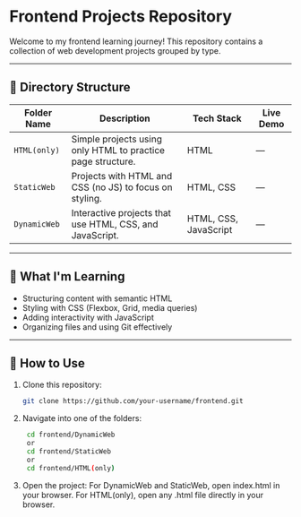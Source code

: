 # Frontend Projects Repository

Welcome to my frontend learning journey! This repository contains a collection of web development projects grouped by type.

---

## 📁 Directory Structure

| Folder Name     | Description                                                   | Tech Stack               | Live Demo |
|-----------------|---------------------------------------------------------------|--------------------------|-----------|
| `HTML(only)`    | Simple projects using only HTML to practice page structure.   | HTML                     | —         |
| `StaticWeb`     | Projects with HTML and CSS (no JS) to focus on styling.       | HTML, CSS                | —         |
| `DynamicWeb`    | Interactive projects that use HTML, CSS, and JavaScript.      | HTML, CSS, JavaScript    | —         |

---

## 🧠 What I'm Learning

- Structuring content with semantic HTML
- Styling with CSS (Flexbox, Grid, media queries)
- Adding interactivity with JavaScript
- Organizing files and using Git effectively

---

## 🚀 How to Use

1. Clone this repository:
     ```bash
     git clone https://github.com/your-username/frontend.git
2. Navigate into one of the folders:
   ```bash
    cd frontend/DynamicWeb 
    or
    cd frontend/StaticWeb
    or
    cd frontend/HTML(only)
4. Open the project:
    For DynamicWeb and StaticWeb, open index.html in your browser.
    For HTML(only), open any .html file directly in your browser.



   
    
